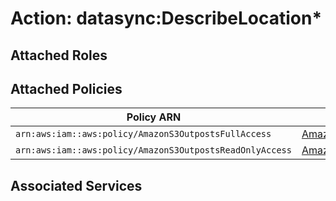 # Action: datasync:DescribeLocation*

## Attached Roles

## Attached Policies

| Policy ARN | Policy Name |
|------------|-------------|
| `arn:aws:iam::aws:policy/AmazonS3OutpostsFullAccess` | [AmazonS3OutpostsFullAccess](../policies.md#amazons3outpostsfullaccess) |
| `arn:aws:iam::aws:policy/AmazonS3OutpostsReadOnlyAccess` | [AmazonS3OutpostsReadOnlyAccess](../policies.md#amazons3outpostsreadonlyaccess) |

## Associated Services

